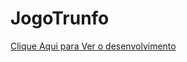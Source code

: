 # JogoTrunfo
<a href="https://rhaianysouza.github.io/JogoTrunfo/index.html">Clique Aqui para Ver o desenvolvimento</a>
